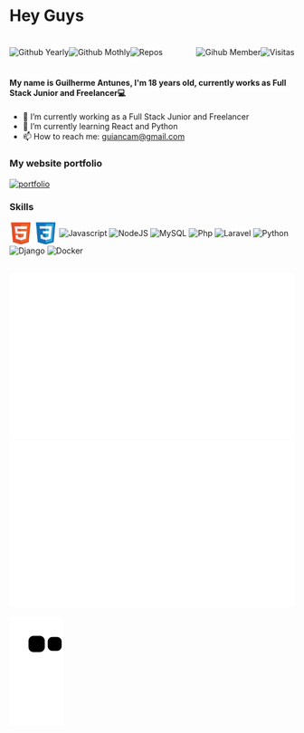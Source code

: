 # Hey Guys

#

<img align="right" alt="Visitas" src="https://komarev.com/ghpvc/?username=GuilhermeAntunes15&label=Profile%20views&color=blueviolet&style=flat">
<img title="Github Yearly commits" alt="Github Yearly" align="left" src="https://badges.strrl.dev/years/GuilhermeAntunes15?style=flat&color=blueviolet&logo=github" />
<img title="Github Yearly commits" alt="Github Mothly" align="left" src="https://badges.strrl.dev/commits/monthly/GuilhermeAntunes15?style=flat&color=blueviolet" />
<img title="Gihub Member" alt="Gihub Member" align="right" src="https://badges.strrl.dev/contributions/all/GuilhermeAntunes15?color=blueviolet" />
<img title="Repos" alt="Repos" align="left" src="https://badges.strrl.dev/repos/GuilhermeAntunes15?style=flat&color=blueviolet" />

<br />
<br />

#### My name is Guilherme Antunes, I'm 18 years old, currently works as Full Stack Junior and Freelancer💻

- 🔭 I’m currently working as a  Full Stack Junior and Freelancer
- 🌱 I’m currently learning React and Python
- 📫 How to reach me: guiancam@gmail.com

### My website portfolio

<div style="display: inline_block">
  <a href="http://guilhermeantunes.epizy.com/" target="_blank"><img align="center" alt="portfolio" height="40" width="80" src="https://img.shields.io/badge/bio.link-000000%7D?style=for-the-badge&logo=biolink&logoColor=white" /></a>
</div>

### Skills

<div style="display: inline_block">
  <img align="center" alt="HTML" height="40" width="40" src="https://raw.githubusercontent.com/devicons/devicon/master/icons/html5/html5-original.svg">
  <img align="center" alt="CSS" height="40" width="40" src="https://raw.githubusercontent.com/devicons/devicon/master/icons/css3/css3-original.svg">
  <img align="center" alt="Javascript" height="40" width="40" src="https://cdn.jsdelivr.net/gh/devicons/devicon/icons/javascript/javascript-original.svg" />
  <img align="center" alt="NodeJS" height="40" width="40" src="https://cdn.jsdelivr.net/gh/devicons/devicon/icons/nodejs/nodejs-original.svg" />
  <img align="center" alt="MySQL" height="40" width="40" src="https://cdn.jsdelivr.net/gh/devicons/devicon/icons/mysql/mysql-original.svg" />
  <img align="center" alt="Php" height="40" width="40" src="https://cdn.jsdelivr.net/gh/devicons/devicon/icons/php/php-original.svg" />
  <img align="center" alt="Laravel" height="40" width="40" src="https://cdn.jsdelivr.net/gh/devicons/devicon/icons/laravel/laravel-plain.svg" />
  <img align="center" alt="Python" height="40" width="40" src="https://cdn.jsdelivr.net/gh/devicons/devicon/icons/python/python-original.svg" />
   <img align="center" alt="Django" height="40" width="40" src="https://cdn.jsdelivr.net/gh/devicons/devicon/icons/django/django-plain.svg" />
  <img align="center" alt="Docker" height="40" width="40" src="https://cdn.jsdelivr.net/gh/devicons/devicon/icons/docker/docker-original-wordmark.svg" />
</div>

<br/>

![Languages](https://github.com/GuilhermeAntunes15/github-stats/blob/master/generated/languages.svg)
![Overview](https://github.com/GuilhermeAntunes15/github-stats/blob/master/generated/overview.svg)

![Snake animation](https://github.com/GuilhermeAntunes15/GuilhermeAntunes15/blob/output/github-contribution-grid-snake.svg)
